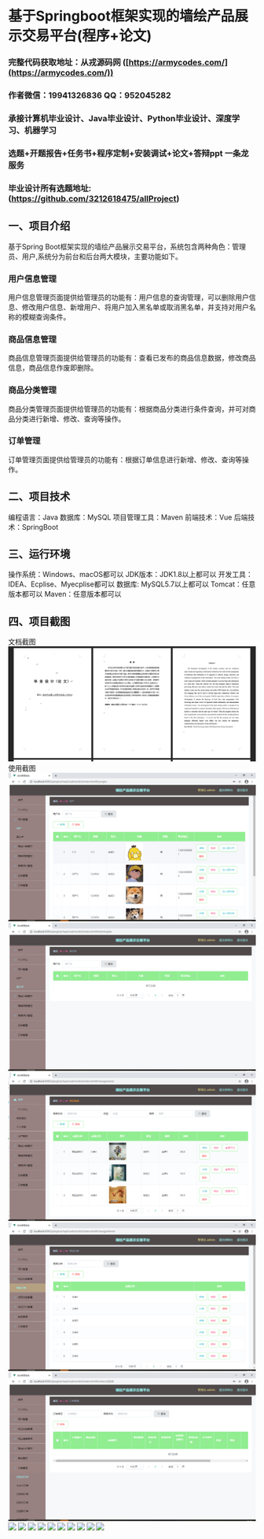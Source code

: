 基于Springboot框架实现的墙绘产品展示交易平台(程序+论文)
=
###  完整代码获取地址：从戎源码网 ([https://armycodes.com/](https://armycodes.com/))
###  作者微信：19941326836  QQ：952045282 
###  承接计算机毕业设计、Java毕业设计、Python毕业设计、深度学习、机器学习
###  选题+开题报告+任务书+程序定制+安装调试+论文+答辩ppt 一条龙服务
###  毕业设计所有选题地址:(https://github.com/3212618475/allProject)


一、项目介绍
---
基于Spring Boot框架实现的墙绘产品展示交易平台，系统包含两种角色：管理员、用户,系统分为前台和后台两大模块，主要功能如下。
### 用户信息管理
用户信息管理页面提供给管理员的功能有：用户信息的查询管理，可以删除用户信息、修改用户信息、新增用户、将用户加入黑名单或取消黑名单，并支持对用户名称的模糊查询条件。

### 商品信息管理
商品信息管理页面提供给管理员的功能有：查看已发布的商品信息数据，修改商品信息，商品信息作废即删除。

### 商品分类管理
商品分类管理页面提供给管理员的功能有：根据商品分类进行条件查询，并可对商品分类进行新增、修改、查询等操作。

### 订单管理
订单管理页面提供给管理员的功能有：根据订单信息进行新增、修改、查询等操作。



二、项目技术
---
编程语言：Java
数据库：MySQL
项目管理工具：Maven
前端技术：Vue
后端技术：SpringBoot

三、运行环境
---
操作系统：Windows、macOS都可以
JDK版本：JDK1.8以上都可以
开发工具：IDEA、Ecplise、Myecplise都可以
数据库: MySQL5.7以上都可以
Tomcat：任意版本都可以
Maven：任意版本都可以

四、项目截图
---
文档截图
![](limage/1.png)
使用截图
![](image/1.png)
![](image/2.png)
![](image/3.png)
![](image/4.png)
![](image/5.png)
![](image/6.png)
![](image/7.png)
![](image/8.png)
![](image/9.png)
![](image/10.png)
![](image/11.png)
![](image/12.png)
![](image/13.png)
![](image/14.png)
![](image/15.png)
